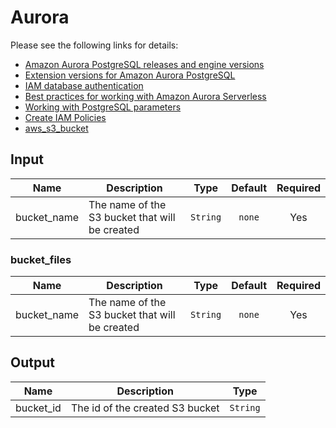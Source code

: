 # Aurora

Please see the following links for details:
- [Amazon Aurora PostgreSQL releases and engine versions](https://docs.aws.amazon.com/AmazonRDS/latest/AuroraUserGuide/AuroraPostgreSQL.Updates.20180305.html "AWS documentation")
- [Extension versions for Amazon Aurora PostgreSQL](https://docs.aws.amazon.com/AmazonRDS/latest/AuroraUserGuide/AuroraPostgreSQL.Extensions.html "AWS documentation")
- [IAM database authentication](https://docs.aws.amazon.com/AmazonRDS/latest/AuroraUserGuide/UsingWithRDS.IAMDBAuth.html "AWS documentation")
- [Best practices for working with Amazon Aurora Serverless](https://aws.amazon.com/blogs/database/best-practices-for-working-with-amazon-aurora-serverless/ "AWS documentation")
- [Working with PostgreSQL parameters](https://docs.aws.amazon.com/AmazonRDS/latest/UserGuide/Appendix.PostgreSQL.CommonDBATasks.html#Appendix.PostgreSQL.CommonDBATasks.Parameters "AWS documentation")
- [Create IAM Policies](https://learn.hashicorp.com/tutorials/terraform/aws-iam-policy "Terraform documentation")
- [aws_s3_bucket](https://registry.terraform.io/providers/hashicorp/aws/latest/docs/resources/s3_bucket "Terraform documentation")

## Input
| Name | Description | Type  | Default | Required |
| ---- | ----------- |:-----:|:-------:|:--------:|
| bucket\_name | The name of the S3 bucket that will be created | `String` | `none` | Yes |


### bucket_files
| Name | Description | Type  | Default | Required |
| ---- | ----------- |:-----:|:-------:|:--------:|
| bucket\_name | The name of the S3 bucket that will be created | `String` | `none` | Yes |

## Output
| Name | Description | Type  |
| ------------- | ------------- |:-----:|
| bucket\_id | The id of the created S3 bucket | `String` |
